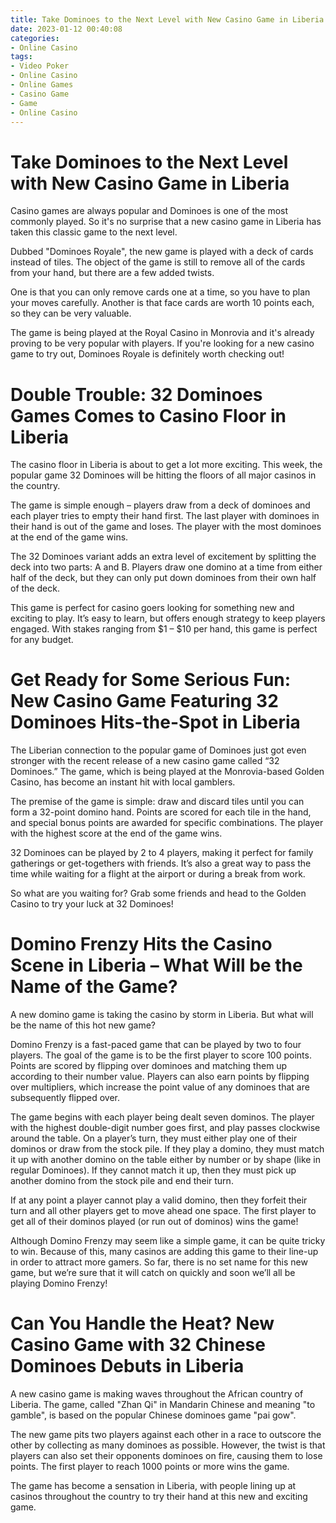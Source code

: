 ```yaml
---
title: Take Dominoes to the Next Level with New Casino Game in Liberia
date: 2023-01-12 00:40:08
categories:
- Online Casino
tags:
- Video Poker
- Online Casino
- Online Games
- Casino Game
- Game
- Online Casino
---
```



#  Take Dominoes to the Next Level with New Casino Game in Liberia

Casino games are always popular and Dominoes is one of the most commonly played. So it's no surprise that a new casino game in Liberia has taken this classic game to the next level.

Dubbed "Dominoes Royale", the new game is played with a deck of cards instead of tiles. The object of the game is still to remove all of the cards from your hand, but there are a few added twists.

One is that you can only remove cards one at a time, so you have to plan your moves carefully. Another is that face cards are worth 10 points each, so they can be very valuable.

The game is being played at the Royal Casino in Monrovia and it's already proving to be very popular with players. If you're looking for a new casino game to try out, Dominoes Royale is definitely worth checking out!

#  Double Trouble: 32 Dominoes Games Comes to Casino Floor in Liberia

The casino floor in Liberia is about to get a lot more exciting. This week, the popular game 32 Dominoes will be hitting the floors of all major casinos in the country.

The game is simple enough – players draw from a deck of dominoes and each player tries to empty their hand first. The last player with dominoes in their hand is out of the game and loses. The player with the most dominoes at the end of the game wins.

The 32 Dominoes variant adds an extra level of excitement by splitting the deck into two parts: A and B. Players draw one domino at a time from either half of the deck, but they can only put down dominoes from their own half of the deck.

This game is perfect for casino goers looking for something new and exciting to play. It’s easy to learn, but offers enough strategy to keep players engaged. With stakes ranging from $1 – $10 per hand, this game is perfect for any budget.

#  Get Ready for Some Serious Fun: New Casino Game Featuring 32 Dominoes Hits-the-Spot in Liberia

The Liberian connection to the popular game of Dominoes just got even stronger with the recent release of a new casino game called “32 Dominoes.” The game, which is being played at the Monrovia-based Golden Casino, has become an instant hit with local gamblers.

The premise of the game is simple: draw and discard tiles until you can form a 32-point domino hand. Points are scored for each tile in the hand, and special bonus points are awarded for specific combinations. The player with the highest score at the end of the game wins.

32 Dominoes can be played by 2 to 4 players, making it perfect for family gatherings or get-togethers with friends. It’s also a great way to pass the time while waiting for a flight at the airport or during a break from work.

So what are you waiting for? Grab some friends and head to the Golden Casino to try your luck at 32 Dominoes!

#  Domino Frenzy Hits the Casino Scene in Liberia – What Will be the Name of the Game?

A new domino game is taking the casino by storm in Liberia. But what will be the name of this hot new game?

Domino Frenzy is a fast-paced game that can be played by two to four players. The goal of the game is to be the first player to score 100 points. Points are scored by flipping over dominoes and matching them up according to their number value. Players can also earn points by flipping over multipliers, which increase the point value of any dominoes that are subsequently flipped over.

The game begins with each player being dealt seven dominos. The player with the highest double-digit number goes first, and play passes clockwise around the table. On a player’s turn, they must either play one of their dominos or draw from the stock pile. If they play a domino, they must match it up with another domino on the table either by number or by shape (like in regular Dominoes). If they cannot match it up, then they must pick up another domino from the stock pile and end their turn.

If at any point a player cannot play a valid domino, then they forfeit their turn and all other players get to move ahead one space. The first player to get all of their dominos played (or run out of dominos) wins the game!

Although Domino Frenzy may seem like a simple game, it can be quite tricky to win. Because of this, many casinos are adding this game to their line-up in order to attract more gamers. So far, there is no set name for this new game, but we’re sure that it will catch on quickly and soon we’ll all be playing Domino Frenzy!

#  Can You Handle the Heat? New Casino Game with 32 Chinese Dominoes Debuts in Liberia

A new casino game is making waves throughout the African country of Liberia. The game, called "Zhan Qi" in Mandarin Chinese and meaning "to gamble", is based on the popular Chinese dominoes game "pai gow".

The new game pits two players against each other in a race to outscore the other by collecting as many dominoes as possible. However, the twist is that players can also set their opponents dominoes on fire, causing them to lose points. The first player to reach 1000 points or more wins the game.

The game has become a sensation in Liberia, with people lining up at casinos throughout the country to try their hand at this new and exciting game.